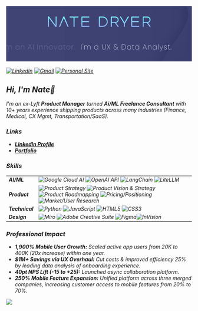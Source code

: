 <div style="text-align:center">
  <img src="https://github.com/nate-dryer/nate-dryer/blob/main/GIF_3" alt="Header Image" width="1000"/>
  <p><em></p>
</div>
    
[![LinkedIn](https://img.shields.io/badge/LinkedIn-0A66C2?style=for-the-badge&logo=linkedin&logoColor=white)](https://www.linkedin.com/in/natedryer)
[![Gmail](https://img.shields.io/badge/Gmail-D14836?style=for-the-badge&logo=gmail&logoColor=white)](mailto:nate@natedryer.com)
[![Personal Site](https://img.shields.io/badge/natedryer.com-FF5722?style=for-the-badge&logo=google-chrome&logoColor=white)](https://www.natedryer.com)

## Hi, I'm Nate👋
  
I'm an ex-Lyft **Product Manager** turned **Ai/ML Freelance Consultant** with 10+ years experience shipping products across many industries (Finance, Medical, CX Mgmt, Transportation/SaaS).

</details>

### Links 

- **[LinkedIn Profile](wwww.linkedin.com/in/natedryer)**
- **[Portfolio](https://www.natedryer.com)**

</details>

### Skills

|||
|---|---|
| **AI/ML** | ![Google Cloud AI](https://img.shields.io/badge/Google_Cloud_AI-4285F4?style=flat-square&logo=google-cloud&logoColor=white) ![OpenAI API](https://img.shields.io/badge/OpenAI_API-412991?style=flat-square&logo=openai&logoColor=white) ![LangChain](https://img.shields.io/badge/LangChain-Custom_Color?style=flat-square&logo=langchain&logoColor=white) ![LiteLLM](https://img.shields.io/badge/LiteLLM-FF4500?style=flat-square&logo=liteLLM&logoColor=white) |
| **Product** | ![Product Strategy](https://img.shields.io/badge/Product_Strategy-0078D4) ![Product Vision & Strategy](https://img.shields.io/badge/Product_Vision-0078D4) ![Product Roadmapping](https://img.shields.io/badge/Roadmapping-DAA520) ![Pricing/Positioning](https://img.shields.io/badge/Pricing-DC143C) ![Market/User Research](https://img.shields.io/badge/Market_Research-FF6347) |
| **Technical** | ![Python](https://img.shields.io/badge/Python-3776AB?style=flat-square&logo=python&logoColor=white) ![JavaScript](https://img.shields.io/badge/JavaScript-F7DF1E?style=flat-square&logo=javascript&logoColor=black) ![HTML5](https://img.shields.io/badge/HTML5-E34F26?style=flat-square&logo=html5&logoColor=white) ![CSS3](https://img.shields.io/badge/CSS3-1572B6?style=flat-square&logo=css3&logoColor=white) | ![Jupyter](https://img.shields.io/badge/Jupyter-F37626?style=flat-square&logo=jupyter&logoColor=white) 
| **Design** | ![Miro](https://img.shields.io/badge/Miro-FFD02F?style=flat-square&logo=miro&logoColor=black) ![Adobe Creative Suite](https://img.shields.io/badge/Adobe_Suite-FF0000?style=flat-square&logo=adobe&logoColor=white) ![Figma](https://img.shields.io/badge/Figma-F24E1E?style=flat-square&logo=figma&logoColor=white)![InVision](https://img.shields.io/badge/InVision-FF3366?style=flat-square&logo=invision&logoColor=white) |

### Professional Impact

- **1,900% Mobile User Growth:** Scaled active app users from 20K to 400K (20x increase) within one year.
- **$1M+ Savings via UX Overhaul:** Cut costs & improved efficiency 25% by leading data analysis of onboarding experience.
- **40pt NPS Lift (-15 to +25):** Launched async collaboration platform.
- **250% Mobile Feature Expansion:** Unified platform across three merged companies, increasing customer access to mobile features from 20% to 70%.

<div align="left">
<img src="https://github-readme-stats.vercel.app/api?username=nate-dryer&show_icons=true&theme=tokyonight&hide_border=true&count_private=true" height="150"/>
</div>

